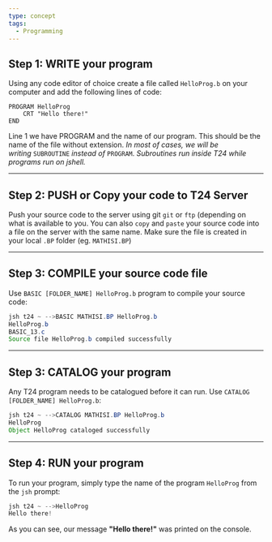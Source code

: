 ```yaml
---
type: concept
tags:
  - Programming
---
```

## Step 1: WRITE your program

Using any code editor of choice create a file called `HelloProg.b` on your computer and add the following lines of code:

```basic
PROGRAM HelloProg
    CRT "Hello there!"
END
```

Line 1 we have PROGRAM and the name of our program. This should be the name of the file without extension. _In most of cases, we will be writing_ `SUBROUTINE` _instead of_ `PROGRAM`. _Subroutines run inside T24 while programs run on jshell._

---
## Step 2: PUSH or Copy your code to T24 Server

Push your source code to the server using git `git` or `ftp` (depending on what is available to you. You can also `copy` and `paste` your source code into a file on the server with the same name. Make sure the file is created in your local `.BP` folder (eg. `MATHISI.BP`)

---
## Step 3: COMPILE your source code file

Use `BASIC [FOLDER_NAME] HelloProg.b` program to compile your source code:

```java
jsh t24 ~ -->BASIC MATHISI.BP HelloProg.b
HelloProg.b
BASIC_13.c
Source file HelloProg.b compiled successfully
```

---
## Step 3: CATALOG your program

Any T24 program needs to be catalogued before it can run. Use `CATALOG [FOLDER_NAME] HelloProg.b`:

```java
jsh t24 ~ -->CATALOG MATHISI.BP HelloProg.b
HelloProg
Object HelloProg cataloged successfully
```

---
## Step 4: RUN your program

To run your program, simply type the name of the program `HelloProg` from the `jsh` prompt:

```java
jsh t24 ~ -->HelloProg
Hello there!
```

As you can see, our message **"Hello there!"** was printed on the console.